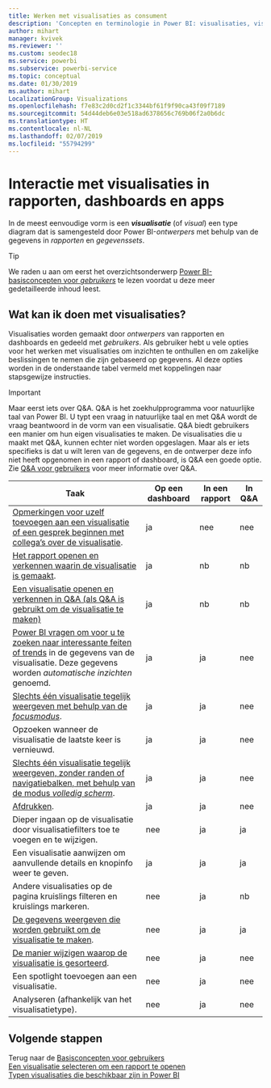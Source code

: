 ```yaml
---
title: Werken met visualisaties as consument
description: 'Concepten en terminologie in Power BI: visualisaties, visuals. Wat is een Power BI-visualisatie of -visual?'
author: mihart
manager: kvivek
ms.reviewer: ''
ms.custom: seodec18
ms.service: powerbi
ms.subservice: powerbi-service
ms.topic: conceptual
ms.date: 01/30/2019
ms.author: mihart
LocalizationGroup: Visualizations
ms.openlocfilehash: f7e83c2d0cd2f1c3344bf61f9f90ca43f09f7189
ms.sourcegitcommit: 54d44deb6e03e518ad6378656c769b06f2a0b6dc
ms.translationtype: HT
ms.contentlocale: nl-NL
ms.lasthandoff: 02/07/2019
ms.locfileid: "55794299"
---
```

# <a name="interact-with-visualizations-in-reports-dashboards-and-apps"></a>Interactie met visualisaties in rapporten, dashboards en apps

In de meest eenvoudige vorm is een ***visualisatie*** (of *visual*) een type diagram dat is samengesteld door Power BI-*ontwerpers* met behulp van de gegevens in *rapporten* en *gegevenssets*. 

> [!TIP]
> We raden u aan om eerst het overzichtsonderwerp [Power BI-basisconcepten voor *gebruikers*](end-user-basic-concepts.md) te lezen voordat u deze meer gedetailleerde inhoud leest.

## <a name="what-can-i-do-with-visualizations"></a>Wat kan ik doen met visualisaties?

Visualisaties worden gemaakt door *ontwerpers* van rapporten en dashboards en gedeeld met *gebruikers*. Als gebruiker hebt u vele opties voor het werken met visualisaties om inzichten te onthullen en om zakelijke beslissingen te nemen die zijn gebaseerd op gegevens. Al deze opties worden in de onderstaande tabel vermeld met koppelingen naar stapsgewijze instructies.

> [!IMPORTANT]
> Maar eerst iets over Q&A. Q&A is het zoekhulpprogramma voor natuurlijke taal van Power BI. U typt een vraag in natuurlijke taal en met Q&A wordt de vraag beantwoord in de vorm van een visualisatie. Q&A biedt gebruikers een manier om hun eigen visualisaties te maken. De visualisaties die u maakt met Q&A, kunnen echter niet worden opgeslagen. Maar als er iets specifieks is dat u wilt leren van de gegevens, en de ontwerper deze info niet heeft opgenomen in een rapport of dashboard, is Q&A een goede optie. Zie [Q&A voor gebruikers](end-user-q-and-a.md) voor meer informatie over Q&A.



|Taak  |Op een dashboard  |In een rapport  | In Q&A
|---------|---------|---------|--------|
|[Opmerkingen voor uzelf toevoegen aan een visualisatie of een gesprek beginnen met collega’s over de visualisatie](end-user-comment.md).     |  ja       |   nee      |  nee  |
|[Het rapport openen en verkennen waarin de visualisatie is gemaakt](end-user-tiles.md).     |    ja     |   nb      |  nb |
|[Een visualisatie openen en verkennen in Q&A (als Q&A is gebruikt om de visualisatie te maken)](end-user-q-and-a.md)     |   ja      |   nb      |  nb  |
|[Power BI vragen om voor u te zoeken naar interessante feiten of trends](end-user-insights.md) in de gegevens van de visualisatie.  Deze gegevens worden *automatische inzichten* genoemd.     |    ja     |   ja      | nee   |
|[Slechts één visualisatie tegelijk weergeven met behulp van de *focusmodus*](end-user-focus.md).     | ja        |   ja      | nee  |
|Opzoeken wanneer de visualisatie de laatste keer is vernieuwd.     |  ja       |    ja     | nee  |
|[Slechts één visualisatie tegelijk weergeven, zonder randen of navigatiebalken, met behulp van de modus *volledig scherm*](end-user-focus.md).     |   ja      |  ja       | nee  |
|[Afdrukken](end-user-print.md).     |  ja       |   ja      | nee  |
|Dieper ingaan op de visualisatie door visualisatiefilters toe te voegen en te wijzigen.     |    nee     |   ja      | ja  |
|Een visualisatie aanwijzen om aanvullende details en knopinfo weer te geven.     |    ja     |   ja      | ja  |
|Andere visualisaties op de pagina kruislings filteren en kruislings markeren.     |   nee      |   ja      | nb  |
|[De gegevens weergeven die worden gebruikt om de visualisatie te maken](end-user-show-data.md).     |  nee       |   ja      | ja  |
| [De manier wijzigen waarop de visualisatie is gesorteerd](end-user-search-sort.md). | nee  | ja  | nee  |
| Een spotlight toevoegen aan een visualisatie. | nee  | ja  |  nee |
| Analyseren (afhankelijk van het visualisatietype). | nee  | ja  | nee  |

## <a name="next-steps"></a>Volgende stappen
Terug naar de [Basisconcepten voor gebruikers](end-user-basic-concepts.md)    
[Een visualisatie selecteren om een rapport te openen](end-user-report-open.md)    
[Typen visualisaties die beschikbaar zijn in Power BI](end-user-visual-type.md)